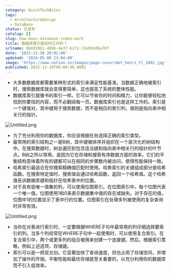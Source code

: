 ```yaml
---
category: QuickTechBites
tags:
  - ArchitectureDesign
  - DataBase
status: 已发布
catalog: []
slug: how-does-database-index-work
title: 数据库索引是如何工作的？
urlname: 068d18b1-489b-4e37-b172-33e892d6a70f
date: '2023-12-10 20:02:00'
updated: '2024-05-08 23:04:00'
image: 'https://www.notion.so/images/page-cover/met_henri_tl_1892.jpg'
published: 2022-12-10T08:00:00.000Z
---
```

- 大多数数据库都需要某种形式的索引来满足性能基准。当数据正确地被索引时，搜索数据库就会变得更简单，这也提高了系统的整体性能。
- 数据库索引就像书的索引一样。它可以节省你的时间和精力，让你能够轻松地找到你要找的内容，而不必翻阅每一页。数据库索引也是这样工作的。索引是一个键值对，其中键用于搜索数据，而不是相应的索引列，值则是指向表中相关行的指针。

![Untitled.png](https://prod-files-secure.s3.us-west-2.amazonaws.com/5d24fe63-e567-4804-86f9-9fdc62e13082/3e87f042-644d-48ab-9a58-227f3d930d71/Untitled.png?X-Amz-Algorithm=AWS4-HMAC-SHA256&X-Amz-Content-Sha256=UNSIGNED-PAYLOAD&X-Amz-Credential=ASIAZI2LB466V7TL6RRD%2F20250204%2Fus-west-2%2Fs3%2Faws4_request&X-Amz-Date=20250204T053654Z&X-Amz-Expires=3600&X-Amz-Security-Token=IQoJb3JpZ2luX2VjEA0aCXVzLXdlc3QtMiJHMEUCIQC7I9lBU0fKYpM4WXnz322RX%2B%2FPrHpQmZ%2Fgqd5iPGXn9QIgbyJLmOzpVUN2xcGdTDbIeEMcUQRxzNulMXvsemjybjUq%2FwMIJhAAGgw2Mzc0MjMxODM4MDUiDElEDBSZM2r2TEeSpCrcA6ieSdV1z20EWS632DExyUDG2xYg%2FYmB6eGiKE0fHWoOYiVdZqtYddlwq3y4Xz%2BraEQT5eMxrWVGDyjpy%2F63fMRMWHVnm5SU9c5AEk9LePg5PZ4t5AuWmGcVFxxRBcKczUDXzD6%2F7D8isf6Zs1C1ozy8UgyoVl2I0N6Ecz7cT3oAKkbUC4XHSrqFaf7CuUK0hXQfS7u78P5gyZmohNxxa7qdhWsPVcGogTLu5C6Q3ubHKsZ6QVWzYOqaVfZ1Fkm80pSuemyW59lEf5edQHZXnUb%2BsaQptDiXy4F380R88Qns42bUholYZQXJWcWS%2F0Zoitw8Fokc3EyNlOjV1MSkXFMSNGlqYfUUX2s8%2BTmulz6DZgAxeY9ykQq8UjZ%2F%2F5b%2BReMqzOHzwqnNhGAW9TM1pn1%2FkjzjDLJqDKqQCHrkmmZcdYLjbYUrI%2FKNFzVFdl9SOcDt2eQ7UxICr7E2vm3K6lwq2WDiSXnsETsvv2jDbnpF9zs6jGn0OOeUp%2FIWF33FB9SUI15%2FGbfo4EkRdIq9f3e8XEEI02Qzihfg0xEHhKWqexQ30AXhVGQmwi10Sa3WBU6NYw%2BDIvVnS9j3wyvuW8%2F75EcU18uXLfe9kGx%2Bp%2BReOVVpsf3gxCgN3ANTMPC%2Bhr0GOqUB27fIGtDUYDApjPrji%2FJ0wVFRQ3mv40ERdSx3shmn4BwjcBKNJNSZ4JOXOTmcwVQ1fsEn3CW2Qch3%2FoY4VO8HG8EYPx09QupQcyZcaRpN887jzBDNd0VE%2FpniSusZwpn2AMvnk1%2BLAUVg1GvMhbyeA5X%2Fd3ZxdKpCLmMFM0hmGoF91uUKhfomNp5goHAuMb1HQ99z2aTzWS2CVRgt46SXu6aPa0tO&X-Amz-Signature=f8e12440fb38f333426b60629362bcf6bb2c0d193009f6aecc17c571d708a385&X-Amz-SignedHeaders=host&x-id=GetObject)

- 为了充分利用你的数据库，你应该根据任务选择正确的索引类型。
- 最常用的索引结构之一是B树，其中键被排序并组织在一个层次化的树结构中。在搜索数据时，树会遍历到包含适当键和指向表中相关行的指针的叶节点。B树之所以常用，是因为它在存储和搜索有序数据方面的效率。它们的平衡结构意味着所有的键都可以在相同的步骤数内被访问，使得性能保持一致。
- 哈希索引最适合在你搜索精确值匹配时使用。哈希索引的关键组成部分是哈希函数。在搜索特定值时，搜索值会通过哈希函数，返回一个哈希值。这个哈希值告诉数据库键和指针在哈希表中的位置。
- 对于具有低唯一值集的列，可以使用位图索引。在位图索引中，每个位图代表一个唯一值。位图使用1和0来表示数据集中值的存在或缺失。对于存在的值，位图中1的位置显示了表中行的位置。位图索引在处理多列被使用的复杂查询时非常有效。

![Untitled.png](https://prod-files-secure.s3.us-west-2.amazonaws.com/5d24fe63-e567-4804-86f9-9fdc62e13082/25e88b4a-737d-484e-85cc-b7fe2444aa3c/Untitled.png?X-Amz-Algorithm=AWS4-HMAC-SHA256&X-Amz-Content-Sha256=UNSIGNED-PAYLOAD&X-Amz-Credential=ASIAZI2LB466V7TL6RRD%2F20250204%2Fus-west-2%2Fs3%2Faws4_request&X-Amz-Date=20250204T053654Z&X-Amz-Expires=3600&X-Amz-Security-Token=IQoJb3JpZ2luX2VjEA0aCXVzLXdlc3QtMiJHMEUCIQC7I9lBU0fKYpM4WXnz322RX%2B%2FPrHpQmZ%2Fgqd5iPGXn9QIgbyJLmOzpVUN2xcGdTDbIeEMcUQRxzNulMXvsemjybjUq%2FwMIJhAAGgw2Mzc0MjMxODM4MDUiDElEDBSZM2r2TEeSpCrcA6ieSdV1z20EWS632DExyUDG2xYg%2FYmB6eGiKE0fHWoOYiVdZqtYddlwq3y4Xz%2BraEQT5eMxrWVGDyjpy%2F63fMRMWHVnm5SU9c5AEk9LePg5PZ4t5AuWmGcVFxxRBcKczUDXzD6%2F7D8isf6Zs1C1ozy8UgyoVl2I0N6Ecz7cT3oAKkbUC4XHSrqFaf7CuUK0hXQfS7u78P5gyZmohNxxa7qdhWsPVcGogTLu5C6Q3ubHKsZ6QVWzYOqaVfZ1Fkm80pSuemyW59lEf5edQHZXnUb%2BsaQptDiXy4F380R88Qns42bUholYZQXJWcWS%2F0Zoitw8Fokc3EyNlOjV1MSkXFMSNGlqYfUUX2s8%2BTmulz6DZgAxeY9ykQq8UjZ%2F%2F5b%2BReMqzOHzwqnNhGAW9TM1pn1%2FkjzjDLJqDKqQCHrkmmZcdYLjbYUrI%2FKNFzVFdl9SOcDt2eQ7UxICr7E2vm3K6lwq2WDiSXnsETsvv2jDbnpF9zs6jGn0OOeUp%2FIWF33FB9SUI15%2FGbfo4EkRdIq9f3e8XEEI02Qzihfg0xEHhKWqexQ30AXhVGQmwi10Sa3WBU6NYw%2BDIvVnS9j3wyvuW8%2F75EcU18uXLfe9kGx%2Bp%2BReOVVpsf3gxCgN3ANTMPC%2Bhr0GOqUB27fIGtDUYDApjPrji%2FJ0wVFRQ3mv40ERdSx3shmn4BwjcBKNJNSZ4JOXOTmcwVQ1fsEn3CW2Qch3%2FoY4VO8HG8EYPx09QupQcyZcaRpN887jzBDNd0VE%2FpniSusZwpn2AMvnk1%2BLAUVg1GvMhbyeA5X%2Fd3ZxdKpCLmMFM0hmGoF91uUKhfomNp5goHAuMb1HQ99z2aTzWS2CVRgt46SXu6aPa0tO&X-Amz-Signature=429d4e8948815be0245806c0d5728fde0fb890f82140f9f7ab8e24e4b22b4fed&X-Amz-SignedHeaders=host&x-id=GetObject)

- 当你在对表进行索引时，一定要根据WHERE子句中最常用的列仔细选择要索引的列。当多个列经常在WHERE子句中一起使用时，可以使用复合索引。在复合索引中，两个或更多列的组合被用来创建一个连接键。然后，根据索引策略，例如上述选项，存储键。
- 索引可以是一把双刃剑。它显著加快了查询速度，但也占用了存储空间，并增加了操作的开销。平衡性能和最优存储是至关重要的，以充分利用你的数据库而不引入低效率。
